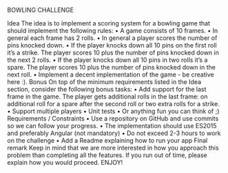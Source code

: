 BOWLING CHALLENGE

Idea
The idea is to implement a scoring system for a bowling game that should implement the following rules:
• A game consists of 10 frames.
• In general each frame has 2 rolls.
• In general a player scores the number of pins knocked down.
• If the player knocks down all 10 pins on the first roll it’s a strike. The player scores 10 plus the number of
pins knocked down in the next 2 rolls.
• If the player knocks down all 10 pins in two rolls it’s a spare. The player scores 10 plus the number of pins
knocked down in the next roll.
• Implement a decent implementation of the game - be creative here :).
Bonus
On top of the minimum requirements listed in the Idea section, consider the following bonus tasks:
• Add support for the last frame in the game. The player gets additional rolls in the last frame: on additional
roll for a spare after the second roll or two extra rolls for a strike.
• Support multiple players
• Unit tests
• Or anything fun you can think of ;)
Requirements / Constraints
• Use a repository on GitHub and use commits so we can follow your progress.
• The implementation should use ES2015 and preferably Angular (not mandatory)
• Do not exceed 2-3 hours to work on the challenge
• Add a Readme explaining how to run your app
Final remark
Keep in mind that we are more interested in how you approach this problem than completing all the features. If
you run out of time, please explain how you would proceed.
ENJOY!
